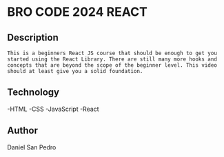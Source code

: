 # BRO CODE 2024 REACT

## Description

    This is a beginners React JS course that should be enough to get you started using the React Library. There are still many more hooks and concepts that are beyond the scope of the beginner level. This video should at least give you a solid foundation.

## Technology

-HTML
-CSS
-JavaScript
-React

## Author

Daniel San Pedro
